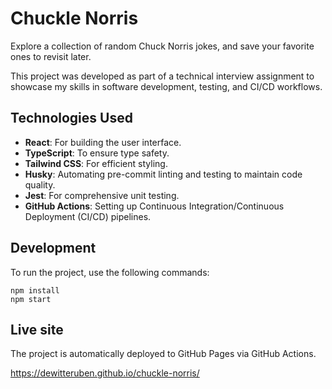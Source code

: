 # Chuckle Norris

Explore a collection of random Chuck Norris jokes, and save your favorite ones to revisit later.

This project was developed as part of a technical interview assignment to showcase my skills in software development, testing, and CI/CD workflows.

## Technologies Used

- **React**: For building the user interface.
- **TypeScript**: To ensure type safety.
- **Tailwind CSS**: For efficient styling.
- **Husky**: Automating pre-commit linting and testing to maintain code quality.
- **Jest**: For comprehensive unit testing.
- **GitHub Actions**: Setting up Continuous Integration/Continuous Deployment (CI/CD) pipelines.

## Development

To run the project, use the following commands:

```
npm install
npm start
```

## Live site

The project is automatically deployed to GitHub Pages via GitHub Actions.

https://dewitteruben.github.io/chuckle-norris/
